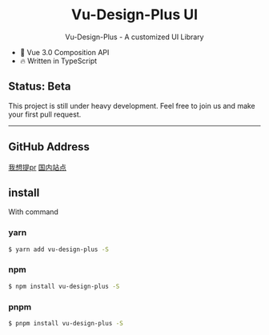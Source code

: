 <h1 align = "center">Vu-Design-Plus UI</h1>

<p align="center">Vu-Design-Plus - A customized UI Library</p>

* 💪 Vue 3.0 Composition API
* 🔥 Written in TypeScript

## Status: Beta

This project is still under heavy development. Feel free to join us and make your first pull request.
<br/>

---

## GitHub Address
[我想提pr](https://github.com/a572251465/vu-design-plus "快来告诉我你的需求吧")
[国内站点](http://li_haohao_1.gitee.io/vu-design-plus)

## install
With command
### yarn
```bash
$ yarn add vu-design-plus -S
```
### npm
```bash
$ npm install vu-design-plus -S
```
### pnpm
```bash
$ pnpm install vu-design-plus -S
```


